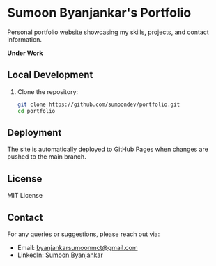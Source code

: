 # Sumoon Byanjankar's Portfolio

Personal portfolio website showcasing my skills, projects, and contact information.

**Under Work**

<!-- ## Features

- Responsive design for all devices
- Dark/Light mode toggle with persistent preference
- Clean and minimalist UI
- Sections for About Me, Projects, Skills, Experience, and Contact
- Custom domain configuration with HTTPS

## Technologies Used

- HTML5
- CSS3
- JavaScript (Vanilla)
- Font Awesome Icons
- Google Fonts (Inter) -->

## Local Development

1. Clone the repository:
   ```bash
   git clone https://github.com/sumoondev/portfolio.git
   cd portfolio
   ```
<!-- ## Domain Configuration

1. Configure your domain registrar's DNS settings:
   - Add an A record pointing to `185.199.108.153`
   - Add an A record pointing to `185.199.109.153`
   - Add an A record pointing to `185.199.110.153`
   - Add an A record pointing to `185.199.111.153`
   - Add a CNAME record for `www` pointing to `[username].github.io`

2. Enable HTTPS in your GitHub Pages settings -->

## Deployment

The site is automatically deployed to GitHub Pages when changes are pushed to the main branch.

## License

MIT License

## Contact

For any queries or suggestions, please reach out via:
- Email: byanjankarsumoonmct@gmail.com
- LinkedIn: [Sumoon Byanjankar](https://linkedin.com/in/sumoon-byanjankar)
